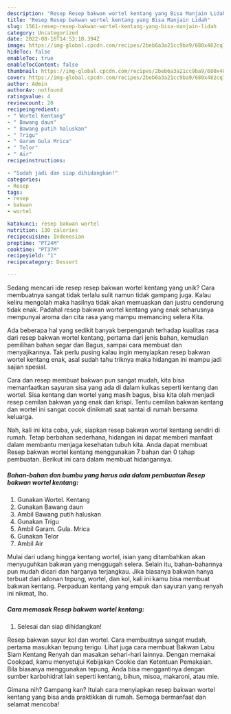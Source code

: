 ```yaml
---
description: "Resep Resep bakwan wortel kentang yang Bisa Manjain Lidah"
title: "Resep Resep bakwan wortel kentang yang Bisa Manjain Lidah"
slug: 1561-resep-resep-bakwan-wortel-kentang-yang-bisa-manjain-lidah
category: Uncategorized
date: 2022-08-16T14:53:18.394Z
image: https://img-global.cpcdn.com/recipes/2beb6a3a21cc9ba9/680x482cq70/resep-bakwan-wortel-kentang-foto-resep-utama.jpg
hideToc: false
enableToc: true
enableTocContent: false
thumbnail: https://img-global.cpcdn.com/recipes/2beb6a3a21cc9ba9/680x482cq70/resep-bakwan-wortel-kentang-foto-resep-utama.jpg
cover: https://img-global.cpcdn.com/recipes/2beb6a3a21cc9ba9/680x482cq70/resep-bakwan-wortel-kentang-foto-resep-utama.jpg
author: Admin
authorAv: notfound
ratingvalue: 4
reviewcount: 20
recipeingredient:
- " Wortel Kentang"
- " Bawang daun"
- " Bawang putih haluskan"
- " Trigu"
- " Garam Gula Mrica"
- " Telor"
- " Air"
recipeinstructions:

- "Sudah jadi dan siap dihidangkan!"
categories:
- Resep
tags:
- resep
- bakwan
- wortel

katakunci: resep bakwan wortel 
nutrition: 130 calories
recipecuisine: Indonesian
preptime: "PT24M"
cooktime: "PT37M"
recipeyield: "1"
recipecategory: Dessert

---
```





Sedang mencari ide resep resep bakwan wortel kentang yang unik? Cara membuatnya sangat tidak terlalu sulit namun tidak gampang juga. Kalau keliru mengolah maka hasilnya tidak akan memuaskan dan justru cenderung tidak enak. Padahal resep bakwan wortel kentang yang enak seharusnya mempunyai aroma dan cita rasa yang mampu memancing selera Kita.





Ada beberapa hal yang sedikit banyak berpengaruh terhadap kualitas rasa dari resep bakwan wortel kentang, pertama dari jenis bahan, kemudian pemilihan bahan segar dan Bagus, sampai cara membuat dan menyajikannya. Tak perlu pusing kalau ingin menyiapkan resep bakwan wortel kentang enak,      asal sudah tahu triknya maka hidangan ini mampu jadi sajian spesial.














Cara dan resep membuat bakwan pun sangat mudah, kita bisa memanfaatkan sayuran sisa yang ada di dalam kulkas seperti kentang dan wortel. Sisa kentang dan wortel yang masih bagus, bisa kita olah menjadi resep cemilan bakwan yang enak dan krispi. Tentu cemilan bakwan kentang dan wortel ini sangat cocok dinikmati saat santai di rumah bersama keluarga.






Nah, kali ini kita coba, yuk, siapkan resep bakwan wortel kentang sendiri di rumah. Tetap berbahan sederhana, hidangan ini dapat memberi manfaat dalam membantu menjaga kesehatan tubuh kita. Anda dapat membuat Resep bakwan wortel kentang menggunakan 7 bahan dan 0 tahap pembuatan. Berikut ini cara dalam membuat hidangannya.

<!--inarticleads1-->

##### Bahan-bahan dan bumbu yang harus ada dalam pembuatan Resep bakwan wortel kentang:

1. Gunakan  Wortel. Kentang
1. Gunakan  Bawang daun
1. Ambil  Bawang putih haluskan
1. Gunakan  Trigu
1. Ambil  Garam. Gula. Mrica
1. Gunakan  Telor
1. Ambil  Air


Mulai dari udang hingga kentang wortel, isian yang ditambahkan akan menyuguhkan bakwan yang menggugah selera. Selain itu, bahan-bahannya pun mudah dicari dan harganya terjangkau. Jika biasanya bakwan hanya terbuat dari adonan tepung, wortel, dan kol, kali ini kamu bisa membuat bakwan kentang. Perpaduan kentang yang empuk dan sayuran yang renyah ini nikmat, lho. 

<!--inarticleads2-->

##### Cara memasak Resep bakwan wortel kentang:


1. Selesai dan siap dihidangkan!

Resep bakwan sayur kol dan wortel. Cara membuatnya sangat mudah, pertama masukkan tepung terigu. Lihat juga cara membuat Bakwan Labu Siam Kentang Renyah dan masakan sehari-hari lainnya. Dengan memakai Cookpad, kamu menyetujui Kebijakan Cookie dan Ketentuan Pemakaian. Bila biasanya menggunakan tepung, Anda bisa menggantinya dengan sumber karbohidrat lain seperti kentang, bihun, misoa, makaroni, atau mie. 

Gimana nih? Gampang kan? Itulah cara menyiapkan resep bakwan wortel kentang yang bisa anda praktikkan di rumah. Semoga bermanfaat dan selamat mencoba!

